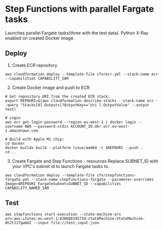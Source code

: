 # Step Functions with parallel Fargate tasks

Launches parallel Fargate tasks(three with the test data). 
Python X-Ray enabled on created Docker image.

## Deploy
1. Create ECR repository
```
aws cloudformation deploy --template-file cfn/ecr.yml --stack-name ecr --capabilities CAPABILITY_IAM
```

2. Create Docker image and push to ECR
```
# Get repository URI from the created ECR stack:
export REPOURI=$(aws cloudformation describe-stacks --stack-name ecr --query "Stacks[0].Outputs[?OutputKey=='Uri'].OutputValue" --output text)

# Login
aws ecr get-login-password --region eu-west-1 | docker login --username AWS --password-stdin ACCOUNT_ID.dkr.ecr.eu-west-1.amazonaws.com

# Build with Apple M1 chip:
cd docker
docker buildx build --platform linux/amd64 -t $REPOURI --push .
cd ..
```

3. Create Fargate and Step Functions - resources
Replace SUBNET_ID with your VPC's subnet id to launch Fargate tasks to.
```
aws cloudformation deploy --template-file cfn/stepfunctions-fargate.yml --stack-name stepfunctions-fargate --parameter-overrides Image=$REPOURI FargateSubnet=SUBNET_ID --capabilities CAPABILITY_NAMED_IAM
```

## Test
```
aws stepfunctions start-execution --state-machine-arn arn:aws:states:eu-west-1:838608195734:stateMachine:StateMachine-8hJt11TgwmU2 --input file://test_input.json
```
